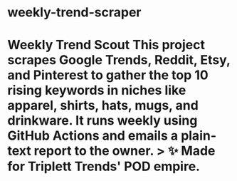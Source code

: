 # weekly-trend-scraper
# Weekly Trend Scout  This project scrapes Google Trends, Reddit, Etsy, and Pinterest to gather the top 10 rising keywords in niches like apparel, shirts, hats, mugs, and drinkware.  It runs weekly using GitHub Actions and emails a plain-text report to the owner.   > ✨ Made for Triplett Trends' POD empire.
